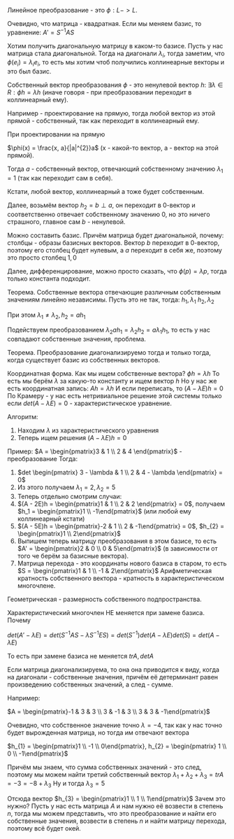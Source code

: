 Линейное преобразование - это $\phi : L -> L$.

Очевидно, что матрица - квадратная.
Если мы меняем базис, то уравнение:
$A' = S^{-1}AS$

Хотим получить диагональную матрицу в каком-то базисе. Пусть у нас матрица стала диагональной.
Тогда на диагонали $\lambda_i$, тогда заметим, что $\phi(e_{i}) = \lambda_{i}e_{i}$, то есть мы хотим чтоб получились коллинеарные векторы и это был базис.

Собственный вектор преобразования $\phi$ - это ненулевой вектор $h$: 
$\exists \lambda \in R: \phi h = \lambda h$ (иначе говоря - при преобразовании переходит в коллинеарный ему).

Например - проектирование на прямую, тогда любой вектор из этой прямой - собственный, так как переходит в коллинеарный ему.

При проектировании на прямую

$\phi(x) = \frac{x, a}{|a|^{2}}a$ (x - какой-то вектор, a - вектор на этой прямой).

Тогда $a$ - собственный вектор, отвечающий собственному значению $\lambda_{1} = 1$ (так как переходит сам в себя).

Кстати, любой вектор, коллинеарный a тоже будет собственным.

Далее, возьмём вектор $h_{2} = b \perp a$, он переходит в $0$-вектор и соответственно отвечает собственному значению 0, но это ничего страшного, главное сам $b$ - ненулевой.

Можно составить базис.
Причём матрица будет диагональной, почему: столбцы - образы базисных векторов.
Вектор $b$ переходит в $0$-вектор, поэтому его столбец будет нулевым, а $a$ переходит в себя же, поэтому это просто столбец $1, 0$

Далее, дифференцирование, можно просто сказать, что $\phi(p) = \lambda p$, тогда только константа подходит.

Теорема. Собственные вектора отвечающие различным собственным значениям линейно независимы.
Пусть это не так, тогда:
$h_{1}, \lambda_{1}$
$h_{2}, \lambda_{2}$

При этом $\lambda_{1} \ne \lambda_{2}, h_{2} = ah_{1}$

Подействуем преобразованием $\lambda_{2}ah_{1} = \lambda_{2}h_{2} = a\lambda_{1}h_{1}$, то есть у нас совпадают собственные значения, проблема.

Теорема. Преобразование диагонализируемо тогда и только тогда, когда существует базис из собственных векторов.

Координатная форма.
Как мы ищем собственные вектора? $\phi h = \lambda h$
То есть мы берём $\lambda$ за какую-то константу и ищем вектор $h$
Но у нас же есть координатная запись:
$Ah = \lambda h$
И если переписать, то $(A - \lambda E) h = 0$
По Крамеру - у нас есть нетривиальное решение этой системы только если $det (A - \lambda E) = 0$ - характеристическое уравнение.

Алгоритм:
1) Находим $\lambda$ из характеристического уравнения
2) Теперь ищем решения $(A - \lambda E) h = 0$

Пример:
$A = \begin{pmatrix}3 & 1 \\ 2 & 4 \end{pmatrix}$ - преобразование
Тогда:
1) $det \begin{pmatrix} 3 - \lambda & 1 \\ 2 & 4 - \lambda \end{pmatrix} = 0$
2) Из этого получаем $\lambda_{1} = 2, \lambda_{2} = 5$
3) Теперь отдельно смотрим случаи:
4) $(A - 2E)h = \begin{pmatrix}1  & 1  \\ 2  & 2 \end{pmatrix} = 0$, получаем $h_1 = \begin{pmatrix}1 \\ -1\end{pmatrix}$ (или любой ему коллинеарный кстати)
5) $(A - 5E)h = \begin{pmatrix}-2  & 1  \\ 2  & -1\end{pmatrix} = 0$, $h_{2} = \begin{pmatrix}1  \\ 2\end{pmatrix}$
6) Выпишем теперь матрицу преобразования в этом базисе, то есть $A' = \begin{pmatrix}2  & 0  \\ 0  & 5\end{pmatrix}$ (в зависимости от того че берём за базисные вектора).
7) Матрица перехода - это координаты нового базиса в старом, то есть $S = \begin{pmatrix}1  & 1  \\ -1  & 2\end{pmatrix}$
Арифметическая кратность собственного вектора - кратность в характеристическом многочлене.

Геометрическая - размерность собственного подпространства.

Характеристический многочлен НЕ меняется при замене базиса.
Почему

$det(A' - \lambda E) = det(S^{-1}AS - \lambda S^{-1}ES) = det(S^{-1})det(A - \lambda E)det(S) = det(A - \lambda E)$

То есть при замене базиса не меняется $tr A, det A$

Если матрица диагонализируема, то она она приводится к виду, когда на диагонали - собственные значения, причём её детерминант равен произведению собственных значений, а след - сумме.

Например:

$A = \begin{pmatrix}-1  & 3  & 3 \\ 3  & -1  & 3 \\ 3 & 3 & -1\end{pmatrix}$

Очевидно, что собственное значение точно $\lambda = -4$, так как у нас точно будет вырожденная матрица, но тогда им отвечают вектора 

$h_{1} = \begin{pmatrix}1 \\ -1 \\ 0\end{pmatrix}, h_{2} = \begin{pmatrix} 1 \\ 0 \\ -1\end{pmatrix}$

Причём мы знаем, что сумма собственных значений - это след, поэтому мы можем найти третий собственный вектор $\lambda_{1} + \lambda_{2} + \lambda_{3} = tr A = -3 = -8 + \lambda_{3}$
Ну и тогда $\lambda_{3} = 5$

Отсюда вектор $h_{3} = \begin{pmatrix}1 \\ 1 \\ 1\end{pmatrix}$
Зачем это нужно? Пусть у нас есть матрица $A$ и нам нужно её возвести в степень $n$, тогда мы можем представить, что это преобразование и найти его собственные значения, возвести в степень $n$ и найти матрицу перехода, поэтому всё будет окей.






